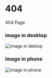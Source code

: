 # 404
404 Page
### image in desktop
![image in dektop](https://raw.githubusercontent.com/alexmuriukimaina/404/master/solution_on_desktop.png)
### image in phone
![image in phone](https://raw.githubusercontent.com/alexmuriukimaina/404/master/solution_on_phone.png)
